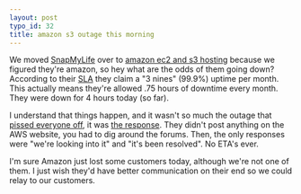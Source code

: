 ```yaml
--- 
layout: post
typo_id: 32
title: amazon s3 outage this morning
---
```

We moved [SnapMyLife](http://www.snapmylife.com) over to [amazon ec2 and s3 hosting](http://www.amazon.com/AWS-home-page-Money/b/ref=sc_iw_l_0?ie=UTF8&amp;node=3435361&amp;no=3435361&amp;me=A36L942TSJ2AJA) because we figured they're amazon, so hey what are the odds of them going down? According to their [SLA](http://www.amazon.com/b?ie=UTF8&amp;node=379654011) they claim a "3 nines" (99.9%) uptime per month. This actually means they're allowed .75 hours of downtime every month.  They were down for 4 hours today (so far).

I understand that things happen, and it wasn't so much the outage that [pissed everyone off](http://blogs.zdnet.com/projectfailures/?p=602), it was [the response](http://developer.amazonwebservices.com/connect/thread.jspa?messageID=79884&amp;tstart=0%2379884). They didn't post anything on the AWS website, you had to dig around the forums. Then, the only responses were "we're looking into it" and "it's been resolved". No ETA's ever.

I'm sure Amazon just lost some customers today, although we're not one of them. I just wish they'd have better communication on their end so we could relay to our customers.
